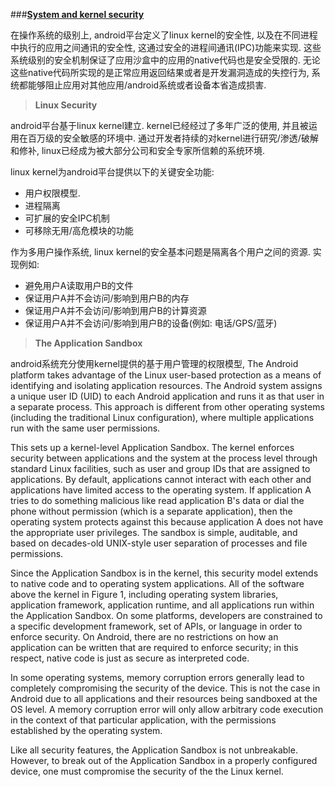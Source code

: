 

###[**System and kernel security**](http://source.android.com/security/overview/kernel-security.html)

在操作系统的级别上, android平台定义了linux kernel的安全性, 以及在不同进程中执行的应用之间通讯的安全性, 这通过安全的进程间通讯(IPC)功能来实现. 这些系统级别的安全机制保证了应用沙盒中的应用的native代码也是安全受限的. 无论这些native代码所实现的是正常应用返回结果或者是开发漏洞造成的失控行为, 系统都能够阻止应用对其他应用/android系统或者设备本省造成损害. 

> **Linux Security**

android平台基于linux kernel建立. kernel已经经过了多年广泛的使用, 并且被运用在百万级的安全敏感的环境中. 通过开发者持续的对kernel进行研究/渗透/破解和修补, linux已经成为被大部分公司和安全专家所信赖的系统环境.

linux kernel为android平台提供以下的关键安全功能:

 - 用户权限模型.
 - 进程隔离
 - 可扩展的安全IPC机制
 - 可移除无用/高危模块的功能

作为多用户操作系统, linux kernel的安全基本问题是隔离各个用户之间的资源. 实现例如:

 - 避免用户A读取用户B的文件
 - 保证用户A并不会访问/影响到用户B的内存
 - 保证用户A并不会访问/影响到用户B的计算资源
 - 保证用户A并不会访问/影响到用户B的设备(例如: 电话/GPS/蓝牙)


> **The Application Sandbox**

android系统充分使用kernel提供的基于用户管理的权限模型, 
The Android platform takes advantage of the Linux user-based protection as a means of identifying and isolating application resources. The Android system assigns a unique user ID (UID) to each Android application and runs it as that user in a separate process. This approach is different from other operating systems (including the traditional Linux configuration), where multiple applications run with the same user permissions.

This sets up a kernel-level Application Sandbox. The kernel enforces security between applications and the system at the process level through standard Linux facilities, such as user and group IDs that are assigned to applications. By default, applications cannot interact with each other and applications have limited access to the operating system. If application A tries to do something malicious like read application B's data or dial the phone without permission (which is a separate application), then the operating system protects against this because application A does not have the appropriate user privileges. The sandbox is simple, auditable, and based on decades-old UNIX-style user separation of processes and file permissions.

Since the Application Sandbox is in the kernel, this security model extends to native code and to operating system applications. All of the software above the kernel in Figure 1, including operating system libraries, application framework, application runtime, and all applications run within the Application Sandbox. On some platforms, developers are constrained to a specific development framework, set of APIs, or language in order to enforce security. On Android, there are no restrictions on how an application can be written that are required to enforce security; in this respect, native code is just as secure as interpreted code.

In some operating systems, memory corruption errors generally lead to completely compromising the security of the device. This is not the case in Android due to all applications and their resources being sandboxed at the OS level. A memory corruption error will only allow arbitrary code execution in the context of that particular application, with the permissions established by the operating system.

Like all security features, the Application Sandbox is not unbreakable. However, to break out of the Application Sandbox in a properly configured device, one must compromise the security of the the Linux kernel.